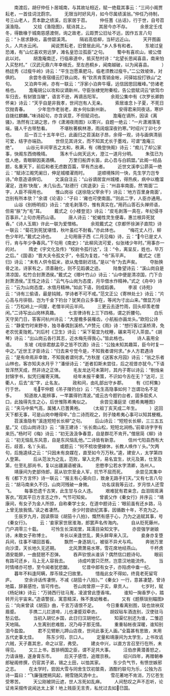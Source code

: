 <!-- { "loadSidebar": true } -->
　　南渡后，胡仔仲任卜居城南，与其故址相近，赋一绝载其事云：“三间小阁贾耘老，一首佳词沈蔚宗。
　　无限当时好风月，如今尽属绩溪翁。”仲任乃待制，号三山老人，贯本歙之绩溪，后家居于苕。
　　仲任蓍《丛话》，行于世，自号苕溪渔隐。
　　又绘《渔隐图》，赋诗其上。
　　其居今亦不存。
　　余景定壬戌冬，得数椽于城南慈感渡侧，询之故老，云距贾公旧址不远，因作五言八句云：“卜居求静处，喜傍碧溪湾。
　　隔岩高低柳，当轩远近山。
　　天开图画久，人共水云闲。
　　闻说贾耘老，旧曾居此间。”乡人多有和者。
　　东坡过皇恐滩，有“山忆喜欢劳远梦，滩名皇恐泣孤臣”之句。
　　蜀中有喜欢山，坡公借此以对。
　　胡澹庵南迁，行临皋道中，抵买愁村诗：“北望长思闻喜县，南来怕入买愁村。”（汉武元鼎六年幸缑氏，至左邑桐乡，闻南越破，以为闻喜县。
　　）杨廷秀《过瘦牛岭》诗云：“平生岂愿乘肥马，临老须教过瘦牛。”二公效坡体，对俱的。
　　余尝冬夜宿缙云打铁山岗，有“钦羔肯羡销金帐，问驿姑投打铁山”之句。
　　又泊奔牛闸，亦有一联云：“浮家小泊奔牛堰，远信因思回雁峰。”仿诸老格也。
　　澹庵胡公以攻和议谪新州，守臣张棣党附秦桧，告公尝赋词云“欲驾巾车归去，有豺狼当辙”，语言不逊，再谪吉阳军。
　　余观公集中有《次罗长卿韵怀亲》诗云：“天乎自是非我孝，世间岂有人无亲。
　　索居谁念卜子夏，不死日饮抛青春。
　　少年忽作老翁老，故乡何似新州新。
　　安得君来同夜话，寒炉自拨红麒麟。”味诗起句，亦含讽意，不但赋词也。
　　澹庵在谪所，因读《离骚》，浩然有江湖之思，作《潇湘夜雨图》以寄兴，自题一绝云：“一片潇湘落笔端，骚人千古带愁看。
　　不堪秋著枫林港，雨阔烟深夜钓寒。”时绍兴丁卯七夕也。
　　后一百三十五年辛巳，此画归之苕溪赵子昂，余得一观，诗与画俱清丽可爱，结字亦端劲。
　　世但见其诗文，而不知其尤长于墨戏，可谓“澹庵三绝”。
　　山谷元丰间宰吉之太和，秩满，有《晚登快阁》诗云：“痴儿了却公家事，快阁东西倚晚晴。
　　落木千山岗天远大，澄江一道月分明。
　　朱弦已为佳人绝，青眼聊因美酒横。
　　万里归船弄长笛，此心吾与白鸥盟。”此阁一经品题，名重天下，前后和者无虑数百篇，罕有杰出者。
　　近世文溪李公昴英一绝云：“赋诗江阁凭阑日，伸足城楼濯雨时。
　　逆顺境殊同一快，先生学力岂专诗。”命意造语俱切。
　　文溪自注云：“山谷谪居宜州城楼，得热疾，病中以檐溜濯足，连称‘快哉’，未几仙去。”赵德行《宾退录》云：“州县率南面，然‘南面’二字，人臣不得用也。
　　惟山岗谷《送徐隐父宰余干》诗云：‘地方百里身南面’，岂别有所本欤？”余谓《论语》：“子曰：‘雍也可使南面。’”则此二字，人臣亦通用。
　　山谷《别杨明叔》诗云：“皮毛剥落尽，惟有真实在。”用药山答石头禅师语，但易“肤”为“毛”耳。
　　戴式之《小楼登览》诗云：“皮毛剥落一真在，年纪侵寻百事非。”上句亦用药山语。
　　唐人诗云：“蛇蝎性灵生便毒，惠兰根异死犹香。”《诗人玉屑》许此一联为爱憎格。
　　余观戴式之《京都怀徐渊子直院》诗一联云：“菊花到死犹堪惜，秋叶虽红不耐看。”亦此体也。
　　“梅花丈人行，柳色少年时。”戴式之诗也。
　　上句用唐子西《二月见梅》诗，云：“今已是丈人行，肯与年少争春风。”下句用《南史》：“此柳风流可爱，似张绪少年时。”用事亦一的对。
　　隋史《宇文化及传》“校尉令孤行达”，注：“令，离呈反，姓也，毕万之后。”《国语》“晋大夫令孤文子”，令孤为复姓，“令”系平声。
　　戴式之《思归》诗云：“未有人供令狐米，欲从鬼借尉迟钱。”是以“令”为去声矣。
　　夺胎换骨之法，诗家有之，须善融化，则不见蹈袭之迹。
　　陆鲁望诗云：“溪山岗自是清凉国，松竹合封萧洒侯。”戴式之《赠叶竹山》诗云：“山中便是清凉国，门下合封萧洒侯。”王性之诗云：“云气与山岗为态度，月华借水作精神。”式之《舟中》诗云：“云为山岗态度，水借月精神。”如此下语，则成蹈袭。
　　李淑《诗苑》云：“诗有三偷语，最是钝贼，学诗者不可不戒。”范文正公《寄林处士》诗云：“片心高与月徘徊，岂为千金下钓台？犹笑白云多事在，等闲为寸出山来。”僧显万诗云：“万松岭上一间屋，老僧半间云半间。
　　三更云去逐竹雨，回头却羡老僧闲。”二诗写出山岗林真趣。
　　七言律诗有上三下四格，谓之折腰句。
　　白乐天守吴门日，答客问杭州诗云：“大屋檐多装雁齿，小航船亦画龙头。”欧阳公诗云：“静爱竹时来野寺，独寻春偶到溪桥。”卢赞元《雨》诗：“想行客过溪桥滑，免老农忧麦陇乾。”刘后村《卫生》诗云：“采下菊宜为枕睡，碾来芎可入茶尝。”《胡琴》诗云：“出山岗云各行其志，近水梅先得我心。”皆此格也。
　　诗人喜用全语。
　　东坡《戏徐君猷孟亭之皆不饮酒》诗云：“公独未知其趣耳，臣今时复一中之。”近世王才臣诗云：“归去来兮觉今是，不知我者谓何求。”乡人方君遇诗云：“是有命焉非幸致，不知我者谓何求。”方秋崖《送客水月园》诗云：“翁之乐者山林也，客亦知夫水月乎？”潘倬诗云：“逝者扣斯未尝往，后之视昔亦犹今。”下语皆浑然天成，然非诗之正体。
　　毛友龙达可未第时，其内子寄以诗云：“剔烛亲封锦字书，拟凭归雁寄天隅。
　　经年未报干秦策，不识如今舌在无？”达可，三衢人，后去“龙”字，止名友。
　　政和间，由礼部出守乡郡。
　　有《烂柯集》行于世。
　　毛平仲题《吊子陵钓台》云：“先生高隐事如何？岂谓功名不足多。
　　知道故人能辨事，一竿赢得钓清波。”或云古今题钓台者，固多脍炙人口，此独得先生之心，后世惟陈希夷似之。
　　余尝见潘庭坚《题希夷睡图》云：“夹马中紫气高，属猪人已蓍黄袍。
　　（太祖丁亥天成二年生。
　　）这回天下都无事，可是山岗中睡得牢。”合二诗而观之，则子陵希夷心事可以知其梗概。
　　苕溪渔隐有“溪连短短长长柳”之句。
　　后山诗云：“短短长长柳，三三五五星。”又《后山岗诗注》云：“唐王建诗：‘长长南山松，短短北涧杨。’前辈诗字字有来历。”杨时可《梅》诗云：“初无汲汲争春意，自是群花不肯开。”僧居简《柳》诗云：“初无恼乱东风意，自是东风恼乱他。”二诗皆有新意。
　　信州弋阳县西有大石，歧首，名丫头岩。
　　或题云：“何不梳妆便嫁休，长教人唤作丫头。”欠两句，后施逵续之云：“只因未有良媒在，直至如今万万秋。”逵，建安人，太学第四人登第。
　　后从范汝为之乱，范败，窜入北界，易名宜生，状元及第，仕至及第，仕至礼部尚书，复以出疆漏语被诛。
　　忠愍李公若水字清卿，洛州人。
　　靖康间为吏部侍郎，扈从钦宗至金人军，抗节不屈而死。
　　余尝见其集中有《都下方言怀》诗一联云：“报主有心葵向日，致身无路手扪天。”又有七言八句云：“胡马南来久不归，山岗河残破一身微。
　　功名误我等云过，岁月惊人还雪飞。
　　每事恐遗千古笑，此生甘与众人违。
　　艰难犹有君亲念，血泪斑斑满客衣。”观其平日方言志之作，气节可知矣。
　　曾裘父作《秦女行》并序云：“靖康间，有女子为金人所掠，自称秦学士女，在道中题诗云：‘眼前虽有还乡路，马上曾无放我情。’读之者凄然。
　　余少时尝欲纪其事，因循数十年，不克为之。
　　壬辰岁九月，因读蔡琰《胡笳十八拍》，慨然有感于心，乃为之追赋其事，号《秦女行》。
　　云：‘妾家家世居淮海，郎罢声名传海内。
　　自从贬死藤州，门户凋零三十载。
　　可怜生长深闺里，耳濡目染知文字。
　　亦尝强学谢娘诗，未敢女子称博士。
　　年长以来逢世乱，黄头鲜卑来入汉。
　　妾身亦复堕兵间，往事不堪回首看。
　　飘然一身逐胡儿，被驱不异犬与鸡。
　　奔驰万里向沙漠，天长地久无还期。
　　北风萧萧易水寒，雪花席地经燕山。
　　千杯虏酒安能醉，一曲琵琶不忍弹。
　　吞声钦恨从谁诉？偶然信口题诗句。
　　眼前有路可还乡，马上无人容我去。
　　诗成吟罢只茫然，岂意汉地能流传。
　　当时情绪亦可想，至今闻者犹悲酸。
　　忆昔中郎有女子，亦陷虏中垂一纪。
　　暮年不料逢阿瞒，厚币赎之归故里。
　　惜哉此女不得如，终竟老死留穹庐。
　　空余诗话传凄恻，不减《胡笳十八拍》。’”《秦女》一行，意甚凄楚，曾诗地篇，辞甚感怆，皆可传也。
　　苍山岗曾原一子实，章贡人。
　　七岁时，赋《杨妃袜》诗云：“万骑西行驻马嵬，凌波曾此堕香埃。
　　谁知一掬香罗小，踏转开元宇宙来。”造语警拔，寓意精深，殊不类幼稚者。
　　又有《题蔡琰别瞄图》云：“向来曾读《胡笳》曲，千言万语恨不足。
　　今日重看离别图，琰也敛袂双眉蹙。
　　手携二儿拦道啼，儿也凄蹙双牵衣。
　　胡奴毡车酒连别，汉使驻马愁云低。
　　当初入胡忆乡国，此日归汉胡地忆。
　　知渠忆别还为谁，二雏迢天地隔。
　　人生离别悲难胜，况乃母子那无情。
　　重重毡帐夜深暖，谁知别泪今盈盈。
　　君不见臂断儿蹄山店夜，世间此事无人画。”全篇甚有思致，末用五代史事尢佳。
　　陈东少阳，京口人。
　　定量和靖康间为太学生，上书攻诋六贼，天子嘉其忠，命之以官，弗受。
　　建炎中兴，以直方言召至行在所，未得见。
　　又三上书，首排柄国之臣，谓不足共大事。
　　汪伯彦黄潜善怒之，力请诛殛，遂身膏东市。
　　后天子感悟，追赠京秩。
　　绍兴四年，再赠朝奉郎秘阁修撰，仍官其子弟，锡之土田，以恤其家。
　　东少负气节，有愤世嫉邪之志。
　　在太学时，尝因大雪与同舍生饮初筮斋，酒酣约联句为乐，公独为古诗一篇曰：“飞廉强搅朔风起，朔雪随风洒中土。
　　雪花著地不肯消，万亿苍生受寒苦。
　　天公刚被阴云遮，世人冻死如乱麻。
　　人间愁叹之声不忍听，论证肯采掇传说闻达太上家！地上贱臣无言责，私忧过去如巳国。
